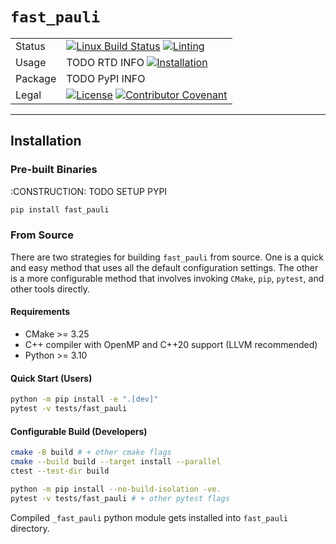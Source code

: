 # `fast_pauli`


<table>
  <tr>
    <td>Status</td>
    <td><a href="https://github.com/qognitive/fast-pauli/actions/workflows/all_push.yml"><img src="https://github.com/qognitive/fast-pauli/actions/workflows/all_push.yml/badge.svg" alt="Linux Build Status"></a>
    <a href="https://github.com/qognitive/fast-pauli/actions/workflows/pre-commit.yml"><img src="https://github.com/qognitive/fast-pauli/actions/workflows/pre-commit.yml/badge.svg" alt="Linting"></a>
    </td>
  </tr>
  <tr>
    <td>Usage</td>
    <td>TODO RTD INFO
    <a href="https://github.com/qognitive/fast-pauli/tree/develop?tab=readme-ov-file#installation"><img src="https://img.shields.io/badge/Docs-Installation-blue" alt="Installation"></a>
     </td>
  </tr>
  <tr>
    <td>Package</td>
    <td>TODO PyPI INFO</td>
  </tr>
  <tr>
    <td>Legal</td>
    <td>
    <a href="https://opensource.org/licenses/BSD-2-Clause"><img src="https://img.shields.io/badge/License-BSD_2--Clause-orange.svg" alt="License"></a>
    <a href="https://github.com/qognitive/fast-pauli/blob/develop/CODE_OF_CONDUCT.md"><img src="https://img.shields.io/badge/Contributor%20Covenant-2.1-4baaaa.svg" alt="Contributor Covenant"></a>
    </td>
  </tr>
</table>



---
## Installation

### Pre-built Binaries
:CONSTRUCTION: TODO SETUP PYPI
```bash
pip install fast_pauli
```

### From Source

There are two strategies for building `fast_pauli` from source. One is a quick and easy method that uses all the default configuration settings. The other is a more configurable method that involves invoking `CMake`, `pip`, `pytest`, and other tools directly.

#### Requirements

- CMake >= 3.25
- C++ compiler with OpenMP and C++20 support (LLVM recommended)
- Python >= 3.10

#### Quick Start (Users)
```bash
python -m pip install -e ".[dev]"
pytest -v tests/fast_pauli
```

#### Configurable Build (Developers)
```bash
cmake -B build # + other cmake flags
cmake --build build --target install --parallel
ctest --test-dir build

python -m pip install --no-build-isolation -ve.
pytest -v tests/fast_pauli # + other pytest flags
```
Compiled `_fast_pauli` python module gets installed into `fast_pauli` directory.

